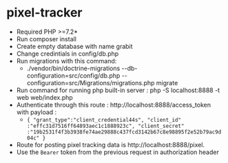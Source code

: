 # pixel-tracker
- Required PHP >=7.2*
- Run composer install
- Create empty database with name grabit
- Change credintials in config/db.php
- Run migrations with this command:
  - ./vendor/bin/doctrine-migrations  --db-configuration=src/config/db.php  --configuration=src/Migrations/migrations.php  migrate
- Run command for running php built-in server : php -S localhost:8888 -t web  web/index.php
- Authenticate through this route : http://localhost:8888/access_token
  with payload : 
	 - `{
	"grant_type":"client_credential44s",
	"client_id" :"effc31d7516ff64893aec1c1888923c",
	"client_secret" :"19b2531f4f3b3938fe74ae29888c437fcd3142b67c8e98895f2e52b79ac9d04c"
}`
- Route for posting pixel tracking data is http://localhost:8888/pixel. 
- Use the `Bearer` token from the previous request in authorization header
